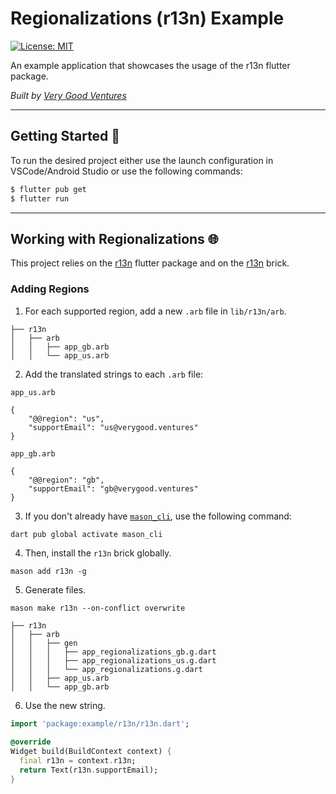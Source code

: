 # Regionalizations (r13n) Example

[![License: MIT][license_badge]][license_link]

An example application that showcases the usage of the r13n flutter package.

_Built by [Very Good Ventures][very_good_ventures_link]_

---

## Getting Started 🚀

To run the desired project either use the launch configuration in VSCode/Android Studio or use the following commands:

```sh
$ flutter pub get
$ flutter run
```

---

## Working with Regionalizations 🌐

This project relies on the [r13n][github_r13n_link] flutter package and on the [r13n][mason_r13n_link] brick.

### Adding Regions

1. For each supported region, add a new `.arb` file in `lib/r13n/arb`.

```
├── r13n
│   ├── arb
│   │   ├── app_gb.arb
│   │   └── app_us.arb
```

2. Add the translated strings to each `.arb` file:

`app_us.arb`

```arb
{
    "@@region": "us",
    "supportEmail": "us@verygood.ventures"
}
```

`app_gb.arb`

```arb
{
    "@@region": "gb",
    "supportEmail": "gb@verygood.ventures"
}
```

3. If you don't already have [`mason_cli`][mason_cli], use the following command:

```sh
dart pub global activate mason_cli
```

4. Then, install the `r13n` brick globally.

```
mason add r13n -g
```


5. Generate files.
```
mason make r13n --on-conflict overwrite
```

```
├── r13n
│   ├── arb
│   │   ├── gen
│   │   │   ├── app_regionalizations_gb.g.dart
│   │   │   ├── app_regionalizations_us.g.dart
│   │   │   └── app_regionalizations.g.dart
│   │   ├── app_us.arb
│   │   └── app_gb.arb
```

6. Use the new string.

```dart
import 'package:example/r13n/r13n.dart';

@override
Widget build(BuildContext context) {
  final r13n = context.r13n;
  return Text(r13n.supportEmail);
}
```

[mason_r13n_link]: https://brickhub.dev/bricks/r13n/0.1.0-dev.2
[github_r13n_link]: https://github.com/VeryGoodOpenSource/r13n
[mason_cli]: https://github.com/felangel/mason/tree/master/packages/mason_cli
[license_badge]: https://img.shields.io/badge/license-MIT-blue.svg
[license_link]: https://opensource.org/licenses/MIT
[very_good_ventures_link]: https://verygood.ventures/
[workflow_link]: https://github.com/flutter/pinball/actions/workflows/main.yaml